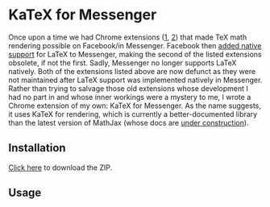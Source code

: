# KaTeX for Messenger

Once upon a time we had Chrome extensions ([1](https://github.com/MALLER-LAGOON/latex-for-facebook), 
[2](https://github.com/dshynkev/messenger-latex)) that made TeX math rendering possible on Facebook/in Messenger. 
Facebook then [added native support](https://thenextweb.com/news/facebook-messenger-lets-you-write-basic-mathematical-formulae-in-latex)
for LaTeX to Messenger, making the second of the listed extensions obsolete, if not the first. Sadly, Messenger no longer supports LaTeX natively. Both of the extensions listed above are now defunct as they were not maintained after LaTeX support was implemented natively in Messenger. Rather than trying to salvage those old extensions whose development I had no part in 
and whose inner workings were a mystery to me, I wrote a Chrome extension of my own: KaTeX for Messenger. As the name suggests, 
it uses KaTeX for rendering, which is currently a better-documented library than the latest version of MathJax (whose docs 
are [under construction](https://docs.mathjax.org/en/latest/api/index.html)).

## Installation

[Click here](https://github.com/brbavar/katex-for-messenger-web/archive/refs/heads/main.zip) to download the ZIP. 

## Usage

